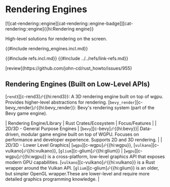 # Rendering Engines

[![cat-rendering::engine][cat-rendering::engine-badge]][cat-rendering::engine]{{hi:Rendering engine}}

High-level solutions for rendering on the screen.

{{#include rendering_engines.incl.md}}

{{#include refs.incl.md}}
{{#include ../../refs/link-refs.md}}

<div class="hidden">
[review](https://github.com/john-cd/rust_howto/issues/955)

## Rendering Engines (Built on Low-Level APIs)

[`rend3`][c-rend3]⮳{{hi:rend3}}: A 3D rendering engine built on top of wgpu. Provides higher-level abstractions for rendering.
[`bevy_render`][c-bevy_render]⮳{{hi:bevy_render}}: Bevy's rendering system (part of the Bevy game engine).

| Rendering Engine/Library | Rust Crates/Ecosystem | Focus/Features |
| 2D/3D - General Purpose Engines | [`bevy`][c-bevy]⮳{{hi:bevy}}| Data-driven, modular game engine built on top of WGPU. Focuses on performance and developer experience. Supports 2D and 3D rendering. |
| 2D/3D - Lower Level Graphics| [`wgpu`][c-wgpu]⮳{{hi:wgpu}}, [`vulkano`][c-vulkano]⮳{{hi:vulkano}}, [`glium`][c-glium]⮳{{hi:glium}} | [`wgpu`][c-wgpu]⮳{{hi:wgpu}} is a cross-platform, low-level graphics API that exposes modern GPU capabilities. [`vulkano`][c-vulkano]⮳{{hi:vulkano}} is a Rust wrapper around the Vulkan API. [`glium`][c-glium]⮳{{hi:glium}} is an older, but simpler OpenGL wrapper.These are lower-level and require more detailed graphics programming knowledge. |

</div>
